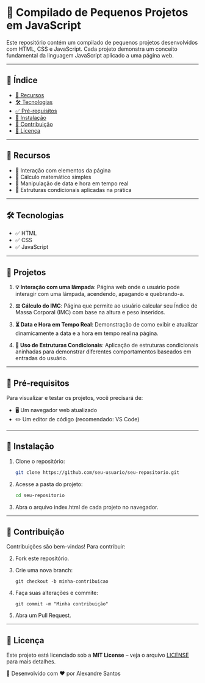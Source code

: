 # 📌 Compilado de Pequenos Projetos em JavaScript

Este repositório contém um compilado de pequenos projetos desenvolvidos com HTML, CSS e JavaScript. Cada projeto demonstra um conceito fundamental da linguagem JavaScript aplicado a uma página web.

---

## 📌 Índice
- [🚀 Recursos](#-recursos)
- [🛠 Tecnologias](#-tecnologias)
- [✅ Pré-requisitos](#-pré-requisitos)
- [💾 Instalação](#-instalação)
- [🤝 Contribuição](#-contribuição)
- [📄 Licença](#-licença)

---

## 🚀 Recursos
- 🔹 Interação com elementos da página
- 🔹 Cálculo matemático simples
- 🔹 Manipulação de data e hora em tempo real
- 🔹 Estruturas condicionais aplicadas na prática

---

## 🛠 Tecnologias
- ✅ HTML
- ✅ CSS
- ✅ JavaScript

---

## 📂 Projetos
1. **💡 Interação com uma lâmpada**: Página web onde o usuário pode interagir com uma lâmpada, acendendo, apagando e quebrando-a.
   
3. **⚖️ Cálculo do IMC**: Página que permite ao usuário calcular seu Índice de Massa Corporal (IMC) com base na altura e peso inseridos.
   
5. **⏳ Data e Hora em Tempo Real**: Demonstração de como exibir e atualizar dinamicamente a data e a hora em tempo real na página.
   
7. **🔀 Uso de Estruturas Condicionais**: Aplicação de estruturas condicionais aninhadas para demonstrar diferentes comportamentos baseados em entradas do usuário.

---

## 📌 Pré-requisitos
Para visualizar e testar os projetos, você precisará de:
- 🖥️ Um navegador web atualizado
- ✏️ Um editor de código (recomendado: VS Code)

---

## 🔧 Instalação
1. Clone o repositório:
   
   ```sh
   git clone https://github.com/seu-usuario/seu-repositorio.git

3. Acesse a pasta do projeto:
   
   ```sh
   cd seu-repositorio

5. Abra o arquivo index.html de cada projeto no navegador.
---

## 🤝 Contribuição
Contribuições são bem-vindas! Para contribuir:

2. Fork este repositório.
3. Crie uma nova branch:

    ```
    git checkout -b minha-contribuicao
    ```

4. Faça suas alterações e commite:

    ```
    git commit -m "Minha contribuição"
    ```

5. Abra um Pull Request.

---

## 📜 Licença
Este projeto está licenciado sob a **MIT License** – veja o arquivo [LICENSE](LICENSE) para mais detalhes.

📌 Desenvolvido com ❤️ por Alexandre Santos
